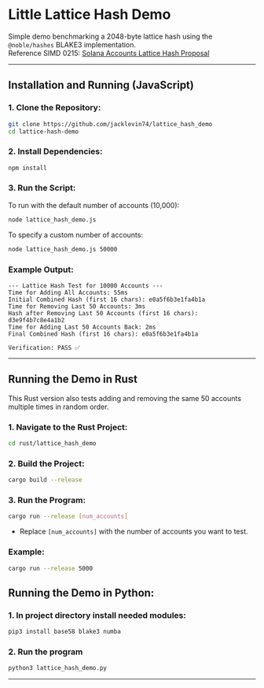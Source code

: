 
# Little Lattice Hash Demo

Simple demo benchmarking a 2048-byte lattice hash using the `@noble/hashes` BLAKE3 implementation.  
Reference SIMD 0215: [Solana Accounts Lattice Hash Proposal](https://github.com/solana-foundation/solana-improvement-documents/blob/main/proposals/0215-accounts-lattice-hash.md)

---

## Installation and Running (JavaScript)

### 1. Clone the Repository:
```bash
git clone https://github.com/jacklevin74/lattice_hash_demo
cd lattice-hash-demo
```

### 2. Install Dependencies:
```bash
npm install
```

### 3. Run the Script:
To run with the default number of accounts (10,000):
```bash
node lattice_hash_demo.js
```

To specify a custom number of accounts:
```bash
node lattice_hash_demo.js 50000
```

### Example Output:
```plaintext
--- Lattice Hash Test for 10000 Accounts ---
Time for Adding All Accounts: 55ms
Initial Combined Hash (first 16 chars): e0a5f6b3e1fa4b1a
Time for Removing Last 50 Accounts: 3ms
Hash after Removing Last 50 Accounts (first 16 chars): d3e9f4b7c8e4a1b2
Time for Adding Last 50 Accounts Back: 2ms
Final Combined Hash (first 16 chars): e0a5f6b3e1fa4b1a

Verification: PASS ✅
```

---

## Running the Demo in Rust

This Rust version also tests adding and removing the same 50 accounts multiple times in random order.

### 1. Navigate to the Rust Project:
```bash
cd rust/lattice_hash_demo
```

### 2. Build the Project:
```bash
cargo build --release
```

### 3. Run the Program:
```bash
cargo run --release [num_accounts]
```
- Replace `[num_accounts]` with the number of accounts you want to test.

### Example:
```bash
cargo run --release 5000
```

## Running the Demo in Python:

### 1. In project directory install needed modules:
```bash
pip3 install base58 blake3 numba
```

### 2. Run the program
```bash
python3 lattice_hash_demo.py
```

---
